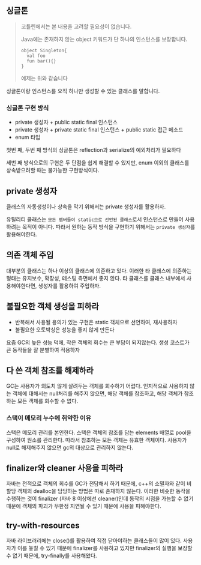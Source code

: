 ## 싱글톤
> 코틀린에서는 본 내용을  고려할 필요성이 없습니다.
> 
> Java에는 존재하지 않는 object 키워드가 단 하나의 인스턴스를 보장합니다.
> ```
> object Singleton{
>   val foo
>   fun bar(){}
> }
> ```
> 예제는 위와 같습니다

싱글톤이랑 인스턴스를 오직 하나만 생성할 수 있는 클래스를 말합니다.

### 싱글톤 구현 방식
-  private 생성자 + public static final 인스턴스
-  private 생성자 + private static final 인스턴스 + public static 접근 메소드
-  enum 타입

첫번 째, 두번 째 방식의 싱글톤은 reflection과 serialize의 예외처리가 필요하다

세번 째 방식으로의 구현은 두 단점을 쉽게 해결할 수 있지만, enum 이외의 클래스를 상속받으려할 때는 불가능한 구현방식이다.

## private 생성자
클래스의 자동생성이나 상속을 막기 위해서는 private 생성자를 활용하자.

유틸리티 클래스는 `모든 멤버들이 static으로 선언된 클래스`로서 인스턴스로 만들어 사용하려는 목적이 아니다. 따라서 원하는 동작 방식을 구현하기 위해서는 `private 생성자`를 활용해야한다.

## 의존 객체 주입
대부분의 클래스는 하나 이상의 클래스에 의존하고 있다. 이러한 타 클래스에 의존하는 형태는 유지보수, 확장성, 테스팅 측면에서 좋지 않다. 타 클래스를 클래스 내부에서 사용해야한다면, 생성자를 활용하여 주입하자. 

## 불필요한 객체 생성을 피하라
- 반복해서 사용될 용의가 있는 구현은 static 객체으로 선언하여, 재사용하자
- 불필요한 오토박싱은 성능을 좋지 않게 만든다

요즘 GC의 높은 성능 덕에, 작은 객체의 회수는 큰 부담이 되지않는다. 생성 코스트가 큰 동작들을 잘 분별하여 적용하자

## 다 쓴 객체 참조를 해제하라
GC는 사용자가 의도치 않게 살려두는 객체를 회수하기 어렵다. 인지적으로 사용하지 않는 객체에 대해서는 null처리를 해주지 않으면, 해당 객체를 참조하고, 해당 객체가 참조하는 모든 객체를 회수할 수 없다. 

### 스택이 메모리 누수에 취약한 이유
스택은 메모리 관리를 본인한다. 스택은 객체의 참조를 담는 elements 배열로 pool을 구성하여 원소를 관리한다. 따라서 참조하는 모든 객체는 유효한 객체이다. 사용자가 null로 해제해주지 않으면 gc의 대상으로 관리하지 않는다.

## finalizer와 cleaner 사용을 피하라
자바는 전적으로 객체의 회수를 GC가 전담해서 하기 때문에, c++의 소멸자와 같이 비할당 객체의 dealloc을 담당하는 방법은 따로 존재하지 않는다. 이러한 비슷한 동작을 수행하는 것이 finalizer (자바 8 이상에선 cleaner)인데 동작의 시점을 가늠할 수 없기 때문에 객체의 파괴가 무한정 지연될 수 있기 때문에 사용을 피해야한다.

## try-with-resources
자바 라이브러리에는 close()를 활용하여 직접 닫아야하는 클래스들이 많이 있다. 사용자가 이를 놓칠 수 있기 때문에 finalizer를 사용하고 있지만 finalizer의 실행을 보장할 수 없기 때문에, try-finally를 사용해왔다. 